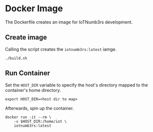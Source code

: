 # Docker Image

The Dockerfile creates an image for IoTNumb3rs development.

## Create image

Calling the script creates the `iotnumb3rs:latest` iamge.

```
./build.sh
```

## Run Container

Set the `HOST_DIR` variable to specify the host's directory mapped to the container's home directory.

```
export HOST_DIR=<host dir to map>
```

Afterwards, spin up the container.

```
docker run -it --rm \
    -v $HOST_DIR:/home/iot \
    iotnumb3rs:latest
```
